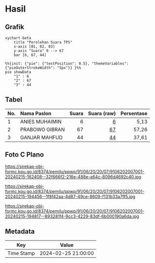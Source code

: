 # Hasil

## Grafik

```mermaid
xychart-beta
    title "Perolehan Suara TPS"
    x-axis [01, 02, 03]
    y-axis "Suara" 0 --> 67
    bar [6, 67, 44]
```

```mermaid
%%{init: {"pie": {"textPosition": 0.5}, "themeVariables": {"pieOuterStrokeWidth": "5px"}} }%%
pie showData
    "1" : 6
    "2" : 67
    "3" : 44
```

## Tabel

| No. | Nama Paslon    | Suara | Suara (raw) | Persentase |
|:--- |:-------------- | -----:| -----------:| ----------:|
| 1   | ANIES MUHAIMIN | 6     | [6][p-1]    | 5,13       |
| 2   | PRABOWO GIBRAN | 67    | [67][p-2]   | 57,26      |
| 3   | GANJAR MAHFUD  | 44    | [44][p-3]   | 37,61      |


[p-1]: https://github.com/gigit-pemilu/pemilu-2024-91-papua/blob/main/pilpres/hitung-suara/sub/91-papua/sub/06-biak-numfor/sub/20-oridek/sub/2007-anggaduber/sub/001-tps/sub/paslon-1.txt
[p-2]: https://github.com/gigit-pemilu/pemilu-2024-91-papua/blob/main/pilpres/hitung-suara/sub/91-papua/sub/06-biak-numfor/sub/20-oridek/sub/2007-anggaduber/sub/001-tps/sub/paslon-2.txt
[p-3]: https://github.com/gigit-pemilu/pemilu-2024-91-papua/blob/main/pilpres/hitung-suara/sub/91-papua/sub/06-biak-numfor/sub/20-oridek/sub/2007-anggaduber/sub/001-tps/sub/paslon-3.txt

## Foto C Plano

https://sirekap-obj-formc.kpu.go.id/8374/pemilu/ppwp/91/06/20/20/07/9106202007001-20240215-162408--32f666f2-216e-488e-a64c-8096d4692c40.jpg

https://sirekap-obj-formc.kpu.go.id/8374/pemilu/ppwp/91/06/20/20/07/9106202007001-20240215-194456--1f8f42aa-4d87-49ce-8609-f131b33a7ff5.jpg

https://sirekap-obj-formc.kpu.go.id/8374/pemilu/ppwp/91/06/20/20/07/9106202007001-20240215-194817--893281f4-9cc3-4229-83df-6b000190a6da.jpg


## Metadata

| Key        | Value               |
| ---------- | ------------------- |
| Time Stamp | 2024-02-25 21:00:00 |



